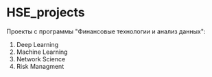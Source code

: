 # HSE_projects

Проекты с программы "Финансовые технологии и анализ данных":

1. Deep Learning
2. Machine Learning
3. Network Science
4. Risk Managment
